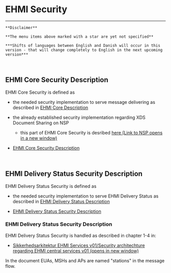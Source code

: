 # EHMI Security 

***

    **Disclaimer** 
    
    **The menu items above marked with a star are yet not specified**
    
    ***Shifts of languages between English and Danish will occur in this version - that will change completely to English in the next upcoming version***
    
<br/> 

## EHMI Core Security Description

EHMI Core Security is defined as
- the needed security implementation to serve message delivering as described in [EHMI Core Description](../ecore/index.md#ehmi-core-description)
- the already established security implementation regarding XDS Document Sharing on NSP
    - this part of EHMI Core Security is desribed [here (Link to NSP opens in a new window)](https://www.nspop.dk/display/Web3/E.+Sikkerhed+og+Logning)

- [EHMI Core Security Description](security-specification-of-ehmi-core.md)

<br/> 


## EHMI Delivery Status Security Description

EHMI Delivery Status Security is defined as
- the needed security implementation to serve EHMI Delivery Status as described in [EHMI Delivery Status Description](../eds/index.md#ehmi-delivery-status-description)

- [EHMI Delivery Status Security Description](security-specification-of-ehmi-eds.md)

### EHMI Delivery Status Security Description

EHMI Delivery Status Security is handled as described in chapter 1-4 in:
- <a href="./media/Sikkerhedsarkitektur EHMI Services v01.pdf" target="_blank">Sikkerhedsarkitektur EHMI Services v01/Security architechture regarding EHMI central services v01 (opens in new window)</a>

In the document EUAs, MSHs and APs are named "stations" in the message flow.


<br/> 

